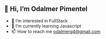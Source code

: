 ## 👋 Hi, I’m Odalmer Pimentel
- 👀 I’m interested in FullStack
- 🌱 I’m currently learning Javascript
- 📫 How to reach me odalmerg4@gmail.com

<!---
odalmer/odalmer is a ✨ special ✨ repository because its `README.md` (this file) appears on your GitHub profile.
You can click the Preview link to take a look at your changes.
--->
